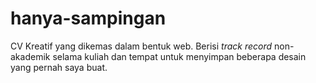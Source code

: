 # hanya-sampingan
CV Kreatif yang dikemas dalam bentuk web. Berisi _track record_ non-akademik selama kuliah dan tempat untuk menyimpan beberapa desain yang pernah saya buat.
